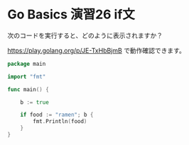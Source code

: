 # Go Basics 演習26 if文

次のコードを実行すると、どのように表示されますか？

https://play.golang.org/p/JE-TxHbBjmB で動作確認できます。

```go
package main

import "fmt"

func main() {

	b := true

	if food := "ramen"; b {
		fmt.Println(food)
	}
}
```
